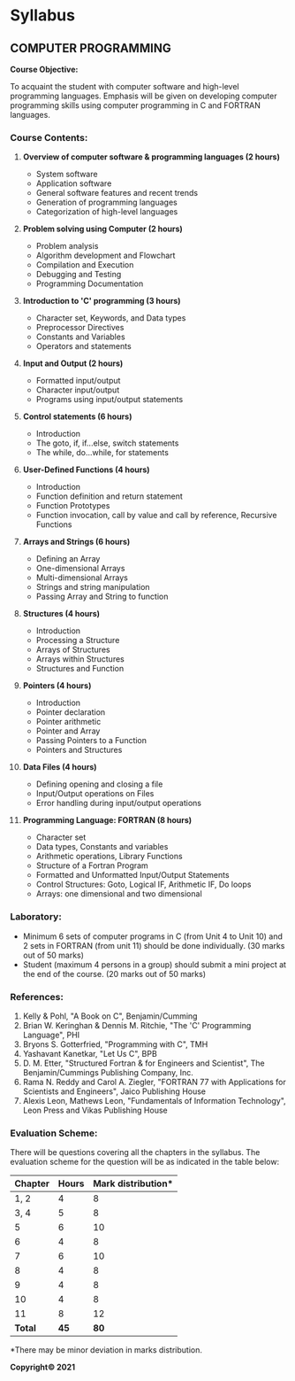 # Syllabus

## COMPUTER PROGRAMMING

**Course Objective:** 

To acquaint the student with computer software and high-level programming languages. Emphasis will be given on developing computer programming skills using computer programming in C and FORTRAN languages.

###  Course Contents:

1. **Overview of computer software & programming languages (2 hours)**
    - System software
    - Application software
    - General software features and recent trends
    - Generation of programming languages
    - Categorization of high-level languages
    
2. **Problem solving using Computer (2 hours)**
    - Problem analysis
    - Algorithm development and Flowchart
    - Compilation and Execution
    - Debugging and Testing
    - Programming Documentation

3. **Introduction to 'C' programming (3 hours)**
    - Character set, Keywords, and Data types
    - Preprocessor Directives
    - Constants and Variables
    - Operators and statements

4. **Input and Output (2 hours)**
    - Formatted input/output
    - Character input/output
    - Programs using input/output statements

5. **Control statements (6 hours)**
    - Introduction
    - The goto, if, if...else, switch statements
    - The while, do...while, for statements

6. **User-Defined Functions (4 hours)**
    - Introduction
    - Function definition and return statement
    - Function Prototypes
    - Function invocation, call by value and call by reference, Recursive Functions

7. **Arrays and Strings (6 hours)**
    - Defining an Array
    - One-dimensional Arrays
    - Multi-dimensional Arrays
    - Strings and string manipulation
    - Passing Array and String to function

8. **Structures (4 hours)**
    - Introduction
    - Processing a Structure
    - Arrays of Structures
    - Arrays within Structures
    - Structures and Function

9. **Pointers (4 hours)**
    - Introduction
    - Pointer declaration
    - Pointer arithmetic
    - Pointer and Array
    - Passing Pointers to a Function
    - Pointers and Structures

10. **Data Files (4 hours)**
    - Defining opening and closing a file
    - Input/Output operations on Files
    - Error handling during input/output operations

11. **Programming Language: FORTRAN (8 hours)**
    - Character set
    - Data types, Constants and variables
    - Arithmetic operations, Library Functions 
    - Structure of a Fortran Program
    - Formatted and Unformatted Input/Output Statements
    - Control Structures: Goto, Logical IF, Arithmetic IF, Do loops
    - Arrays: one dimensional and two dimensional

### Laboratory:

- Minimum 6 sets of computer programs in C (from Unit 4 to Unit 10) and 2 sets in FORTRAN (from unit 11) should be done individually. (30 marks out of 50 marks)
- Student (maximum 4 persons in a group) should submit a mini project at the end of the course. (20 marks out of 50 marks)

### References:

1. Kelly & Pohl, "A Book on C", Benjamin/Cumming
2. Brian W. Keringhan & Dennis M. Ritchie, "The 'C' Programming Language", PHI
3. Bryons S. Gotterfried, "Programming with C", TMH
4. Yashavant Kanetkar, "Let Us C", BPB
5. D. M. Etter, "Structured Fortran & for Engineers and Scientist", The Benjamin/Cummings Publishing Company, Inc.
6. Rama N. Reddy and Carol A. Ziegler, "FORTRAN 77 with Applications for Scientists and Engineers", Jaico Publishing House
7. Alexis Leon, Mathews Leon, "Fundamentals of Information Technology", Leon Press and Vikas Publishing House

### Evaluation Scheme:

There will be questions covering all the chapters in the syllabus. The evaluation scheme for the question will be as indicated in the table below:

| Chapter | Hours | Mark distribution* |
|---|---|---|
| 1, 2 | 4 | 8 |
| 3, 4 | 5 | 8 |
| 5 | 6 | 10 |
| 6 | 4 | 8 |
| 7 | 6 | 10 |
| 8 | 4 | 8 |
| 9 | 4 | 8 |
| 10 | 4 | 8 |
| 11 | 8 | 12 |
| **Total** | **45** | **80** |

*There may be minor deviation in marks distribution.

**Copyright© 2021** 
